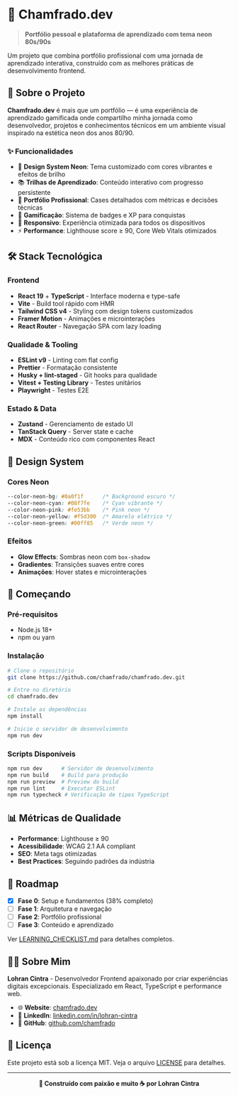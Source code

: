# 🌟 Chamfrado.dev

> **Portfólio pessoal e plataforma de aprendizado com tema neon 80s/90s**

Um projeto que combina portfólio profissional com uma jornada de aprendizado interativa, construído com as melhores práticas de desenvolvimento frontend.

## 🚀 Sobre o Projeto

**Chamfrado.dev** é mais que um portfólio — é uma experiência de aprendizado gamificada onde compartilho minha jornada como desenvolvedor, projetos e conhecimentos técnicos em um ambiente visual inspirado na estética neon dos anos 80/90.

### ✨ Funcionalidades

- 🎨 **Design System Neon**: Tema customizado com cores vibrantes e efeitos de brilho
- 📚 **Trilhas de Aprendizado**: Conteúdo interativo com progresso persistente
- 💼 **Portfólio Profissional**: Cases detalhados com métricas e decisões técnicas
- 🎯 **Gamificação**: Sistema de badges e XP para conquistas
- 📱 **Responsivo**: Experiência otimizada para todos os dispositivos
- ⚡ **Performance**: Lighthouse score ≥ 90, Core Web Vitals otimizados

## 🛠️ Stack Tecnológica

### Frontend
- **React 19** + **TypeScript** - Interface moderna e type-safe
- **Vite** - Build tool rápido com HMR
- **Tailwind CSS v4** - Styling com design tokens customizados
- **Framer Motion** - Animações e microinterações
- **React Router** - Navegação SPA com lazy loading

### Qualidade & Tooling
- **ESLint v9** - Linting com flat config
- **Prettier** - Formatação consistente
- **Husky + lint-staged** - Git hooks para qualidade
- **Vitest + Testing Library** - Testes unitários
- **Playwright** - Testes E2E

### Estado & Data
- **Zustand** - Gerenciamento de estado UI
- **TanStack Query** - Server state e cache
- **MDX** - Conteúdo rico com componentes React

## 🎨 Design System

### Cores Neon
```css
--color-neon-bg: #0a0f1f      /* Background escuro */
--color-neon-cyan: #08f7fe    /* Cyan vibrante */
--color-neon-pink: #fe53bb    /* Pink neon */
--color-neon-yellow: #f5d300  /* Amarelo elétrico */
--color-neon-green: #00ff85   /* Verde neon */
```

### Efeitos
- **Glow Effects**: Sombras neon com `box-shadow`
- **Gradientes**: Transições suaves entre cores
- **Animações**: Hover states e microinterações

## 🚀 Começando

### Pré-requisitos
- Node.js 18+
- npm ou yarn

### Instalação
```bash
# Clone o repositório
git clone https://github.com/chamfrado/chamfrado.dev.git

# Entre no diretório
cd chamfrado.dev

# Instale as dependências
npm install

# Inicie o servidor de desenvolvimento
npm run dev
```

### Scripts Disponíveis
```bash
npm run dev      # Servidor de desenvolvimento
npm run build    # Build para produção
npm run preview  # Preview do build
npm run lint     # Executar ESLint
npm run typecheck # Verificação de tipos TypeScript
```

## 📊 Métricas de Qualidade

- **Performance**: Lighthouse ≥ 90
- **Acessibilidade**: WCAG 2.1 AA compliant
- **SEO**: Meta tags otimizadas
- **Best Practices**: Seguindo padrões da indústria

## 🎯 Roadmap

- [x] **Fase 0**: Setup e fundamentos (38% completo)
- [ ] **Fase 1**: Arquitetura e navegação
- [ ] **Fase 2**: Portfólio profissional
- [ ] **Fase 3**: Conteúdo e aprendizado

Ver [LEARNING_CHECKLIST.md](./LEARNING_CHECKLIST.md) para detalhes completos.

## 👨‍💻 Sobre Mim

**Lohran Cintra** - Desenvolvedor Frontend apaixonado por criar experiências digitais excepcionais. Especializado em React, TypeScript e performance web.

- 🌐 **Website**: [chamfrado.dev](https://chamfrado.dev)
- 💼 **LinkedIn**: [linkedin.com/in/lohran-cintra](https://linkedin.com/in/lohran-cintra)
- 🐙 **GitHub**: [github.com/chamfrado](https://github.com/chamfrado)

## 📄 Licença

Este projeto está sob a licença MIT. Veja o arquivo [LICENSE](./LICENSE) para detalhes.

---

<div align="center">
  <strong>🌟 Construído com paixão e muito ☕ por Lohran Cintra</strong>
</div>